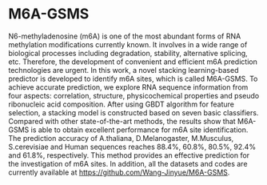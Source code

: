 # M6A-GSMS
N6-methyladenosine (m6A) is one of the most abundant forms of RNA methylation modifications currently known. It involves in a wide range of biological processes including degradation, stability, alternative splicing, etc. Therefore, the development of convenient and efficient m6A prediction technologies are urgent. In this work, a novel stacking learning-based predictor is developed to identify m6A sites, which is called M6A-GSMS. To achieve accurate prediction, we explore RNA sequence information from four aspects: correlation, structure, physicochemical properties and pseudo ribonucleic acid composition. After using GBDT algorithm for feature selection, a stacking model is constructed based on seven basic classifiers. Compared with other state-of-the-art methods, the results show that M6A-GSMS is able to obtain excellent performance for m6A site identification. The prediction accuracy of A.thaliana, D.Melanogaster, M.Musculus, S.cerevisiae and Human sequences reaches 88.4%, 60.8%, 80.5%, 92.4% and 61.8%, respectively. This method provides an effective prediction for the investigation of m6A sites. In addition, all the datasets and codes are currently available at https://github.com/Wang-Jinyue/M6A-GSMS. 
